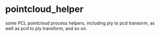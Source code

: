 # pointcloud_helper
some PCL pointcloud process helpers, including ply to pcd transorm, as well as pcd to ply transform, and so on.
